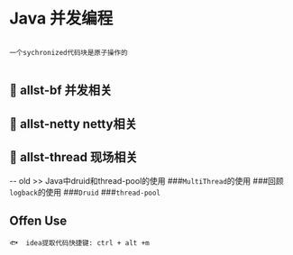 # Java 并发编程
```

一个sychronized代码块是原子操作的


```

## 🍎 allst-bf 并发相关



## 🍎 allst-netty netty相关



## 🍎 allst-thread 现场相关
















-- old
    >> Java中druid和thread-pool的使用
    ###`MultiThread`的使用
    ###回顾`logback`的使用
    ###`Druid`
    ###`thread-pool`
    
## Offen Use
```text
🐟  idea提取代码快捷键: ctrl + alt +m
```
